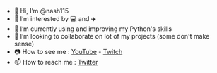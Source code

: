 - 👋 Hi, I’m @nash115
- 👀 I’m interested by 💻 and ✈️
- 🌱 I’m currently using and improving my Python's skills
- 💞️ I’m looking to collaborate on lot of my projects (some don't make sense)
- 📷 How to see me : [YouTube](https://www.youtube.com/channel/UCE2y3l9QOn9zHOb_6nGg5ow) - [Twitch](https://www.twitch.tv/nash115_83)
- 📫 How to reach me : [Twitter](https://twitter.com/Nash1151)
